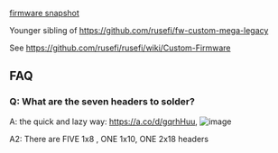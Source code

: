 [firmware snapshot](https://rusefi.com/build_server/rusefi_bundle_mega100.zip)

Younger sibling of https://github.com/rusefi/fw-custom-mega-legacy

See https://github.com/rusefi/rusefi/wiki/Custom-Firmware


## FAQ

### Q: What are the seven headers to solder?

A: the quick and lazy way: https://a.co/d/gqrhHuu,
![image](https://github.com/user-attachments/assets/a16d3751-98fb-4356-81a4-0b60ea74412e)

A2: There are FIVE 1x8 , ONE 1x10, ONE 2x18 headers
